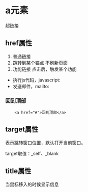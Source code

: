 # a元素
超链接
## href属性
1. 普通链接
2. 跳转到某个锚点 不刷新页面
3. 功能链接
   点击后，触发某个功能
- 执行js代码，javascript:
- 发送邮件，mailto:
### 回到顶部
~~~
    <a href="#">回到顶部</a>

~~~
## target属性
表示跳转窗口位置，默认打开当前窗口。  

target取值：_self、_blank
## title属性
当鼠标移入的时候显示信息

